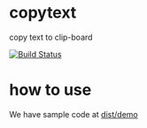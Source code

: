 # copytext
copy text to clip-board

[![Build Status](https://travis-ci.org/piroz/copytext.svg?branch=master)](https://travis-ci.org/piroz/copytext)

# how to use
We have sample code at [dist/demo](./dist/demo/index.html)
